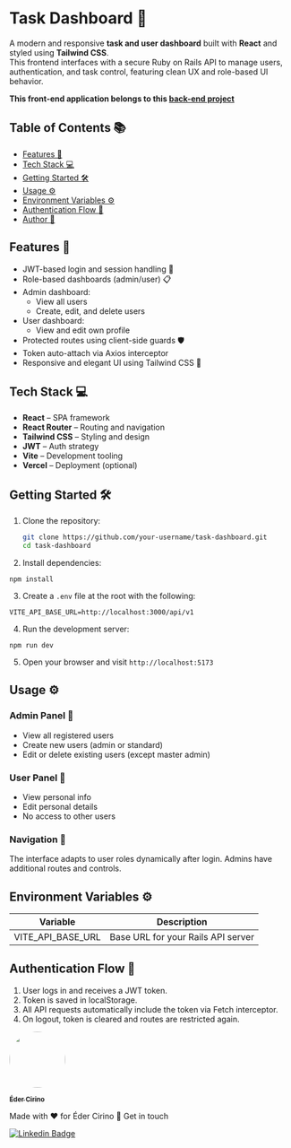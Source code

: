 # Task Dashboard 🧩

A modern and responsive **task and user dashboard** built with **React** and styled using **Tailwind CSS**.  
This frontend interfaces with a secure Ruby on Rails API to manage users, authentication, and task control, featuring clean UX and role-based UI behavior.

**This front-end application belongs to this [back-end project](https://github.com/edercirino/task-dashboard-api)**

## Table of Contents 📚

- [Features 🚀](#features-)
- [Tech Stack 💻](#tech-stack-)
- [Getting Started 🛠](#getting-started-)
- [Usage ⚙️](#usage-)
- [Environment Variables ⚙️](#environment-variables-)
- [Authentication Flow 🔐](#authentication-flow-)
- [Author 👤](#author-)

## Features 🚀

- JWT-based login and session handling 🔐
- Role-based dashboards (admin/user) 📋
- Admin dashboard:
  - View all users
  - Create, edit, and delete users
- User dashboard:
  - View and edit own profile
- Protected routes using client-side guards 🛡️
- Token auto-attach via Axios interceptor
- Responsive and elegant UI using Tailwind CSS 🌈

## Tech Stack 💻

<span href="tech-stack"></span>

- **React** – SPA framework
- **React Router** – Routing and navigation
- **Tailwind CSS** – Styling and design
- **JWT** – Auth strategy
- **Vite** – Development tooling
- **Vercel** – Deployment (optional)

## Getting Started 🛠

<span href="getting-started"></span>

1. Clone the repository:

   ```bash
   git clone https://github.com/your-username/task-dashboard.git
   cd task-dashboard
   ```

2. Install dependencies:

```
npm install
```

3. Create a `.env` file at the root with the following:

```
VITE_API_BASE_URL=http://localhost:3000/api/v1
```

4. Run the development server:

```
npm run dev
```

5. Open your browser and visit `http://localhost:5173`

## Usage ⚙️

<span href="usage"></span>

### Admin Panel 👑

- View all registered users
- Create new users (admin or standard)
- Edit or delete existing users (except master admin)

### User Panel 👤

- View personal info
- Edit personal details
- No access to other users

### Navigation 🔄

The interface adapts to user roles dynamically after login. Admins have additional routes and controls.

## Environment Variables ⚙️

<span href="environment-variables"></span>

| Variable          | Description                        |
| ----------------- | ---------------------------------- |
| VITE_API_BASE_URL | Base URL for your Rails API server |

## Authentication Flow 🔐

<span href="authentication-flow"></span>

1. User logs in and receives a JWT token.
2. Token is saved in localStorage.
3. All API requests automatically include the token via Fetch interceptor.
4. On logout, token is cleared and routes are restricted again.

<a href="https://www.linkedin.com/in/edercirino/">
<img style="border-radius: 50%;" src="https://avatars3.githubusercontent.com/u/25642656" width="100px" alt=""/>
<br />

<span href="author"></span>

<sub><b>Éder Cirino</b></sub></a>

Made with ❤️ for Éder Cirino 👋 Get in touch

[![Linkedin Badge](https://img.shields.io/badge/-Éder-blue?style=flat-square&logo=Linkedin&logoColor=white&link=https://www.linkedin.com/in/edercirino/)](https://www.linkedin.com/in/edercirino/)

